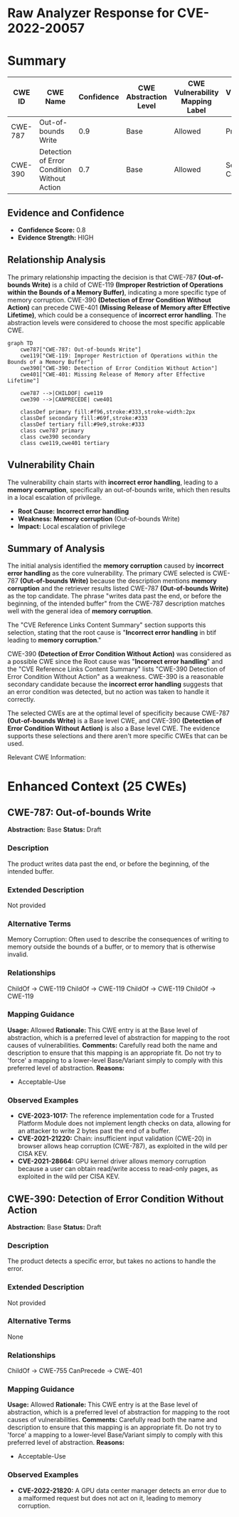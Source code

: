 # Raw Analyzer Response for CVE-2022-20057

# Summary
| CWE ID | CWE Name | Confidence | CWE Abstraction Level | CWE Vulnerability Mapping Label | CWE-Vulnerability Mapping Notes |
|---|---|---|---|---|---|
| CWE-787 | Out-of-bounds Write | 0.9 | Base | Allowed | Primary CWE |
| CWE-390 | Detection of Error Condition Without Action | 0.7 | Base | Allowed | Secondary Candidate |

## Evidence and Confidence

*   **Confidence Score:** 0.8
*   **Evidence Strength:** HIGH

## Relationship Analysis
The primary relationship impacting the decision is that CWE-787 **(Out-of-bounds Write)** is a child of CWE-119 **(Improper Restriction of Operations within the Bounds of a Memory Buffer)**, indicating a more specific type of memory corruption. CWE-390 **(Detection of Error Condition Without Action)** can precede CWE-401 **(Missing Release of Memory after Effective Lifetime)**, which could be a consequence of **incorrect error handling**. The abstraction levels were considered to choose the most specific applicable CWE.

```mermaid
graph TD
    cwe787["CWE-787: Out-of-bounds Write"]
    cwe119["CWE-119: Improper Restriction of Operations within the Bounds of a Memory Buffer"]
    cwe390["CWE-390: Detection of Error Condition Without Action"]
    cwe401["CWE-401: Missing Release of Memory after Effective Lifetime"]

    cwe787 -->|CHILDOF| cwe119
    cwe390 -->|CANPRECEDE| cwe401
    
    classDef primary fill:#f96,stroke:#333,stroke-width:2px
    classDef secondary fill:#69f,stroke:#333
    classDef tertiary fill:#9e9,stroke:#333
    class cwe787 primary
    class cwe390 secondary
    class cwe119,cwe401 tertiary
```

## Vulnerability Chain
The vulnerability chain starts with **incorrect error handling**, leading to a **memory corruption**, specifically an out-of-bounds write, which then results in a local escalation of privilege.
  - **Root Cause:** **Incorrect error handling**
  - **Weakness:** **Memory corruption** (Out-of-bounds Write)
  - **Impact:** Local escalation of privilege

## Summary of Analysis
The initial analysis identified the **memory corruption** caused by **incorrect error handling** as the core vulnerability. The primary CWE selected is CWE-787 **(Out-of-bounds Write)** because the description mentions **memory corruption** and the retriever results listed CWE-787 **(Out-of-bounds Write)** as the top candidate. The phrase "writes data past the end, or before the beginning, of the intended buffer" from the CWE-787 description matches well with the general idea of **memory corruption**.

The "CVE Reference Links Content Summary" section supports this selection, stating that the root cause is "**Incorrect error handling** in btif leading to **memory corruption**."

CWE-390 **(Detection of Error Condition Without Action)** was considered as a possible CWE since the Root cause was "**Incorrect error handling**" and the "CVE Reference Links Content Summary" lists "CWE-390 Detection of Error Condition Without Action" as a weakness. CWE-390 is a reasonable secondary candidate because the **incorrect error handling** suggests that an error condition was detected, but no action was taken to handle it correctly.

The selected CWEs are at the optimal level of specificity because CWE-787 **(Out-of-bounds Write)** is a Base level CWE, and CWE-390 **(Detection of Error Condition Without Action)** is also a Base level CWE. The evidence supports these selections and there aren't more specific CWEs that can be used.

Relevant CWE Information:

# Enhanced Context (25 CWEs)

## CWE-787: Out-of-bounds Write
**Abstraction:** Base
**Status:** Draft

### Description
The product writes data past the end, or before the beginning, of the intended buffer.

### Extended Description
Not provided

### Alternative Terms
Memory Corruption: Often used to describe the consequences of writing to memory outside the bounds of a buffer, or to memory that is otherwise invalid.

### Relationships
ChildOf -> CWE-119
ChildOf -> CWE-119
ChildOf -> CWE-119
ChildOf -> CWE-119

### Mapping Guidance
**Usage:** Allowed
**Rationale:** This CWE entry is at the Base level of abstraction, which is a preferred level of abstraction for mapping to the root causes of vulnerabilities.
**Comments:** Carefully read both the name and description to ensure that this mapping is an appropriate fit. Do not try to 'force' a mapping to a lower-level Base/Variant simply to comply with this preferred level of abstraction.
**Reasons:**
- Acceptable-Use

### Observed Examples
- **CVE-2023-1017:** The reference implementation code for a Trusted Platform Module does not implement length checks on data, allowing for an attacker to write 2 bytes past the end of a buffer.
- **CVE-2021-21220:** Chain: insufficient input validation (CWE-20) in browser allows heap corruption (CWE-787), as exploited in the wild per CISA KEV.
- **CVE-2021-28664:** GPU kernel driver allows memory corruption because a user can obtain read/write access to read-only pages, as exploited in the wild per CISA KEV.

## CWE-390: Detection of Error Condition Without Action
**Abstraction:** Base
**Status:** Draft

### Description
The product detects a specific error, but takes no actions to handle the error.

### Extended Description
Not provided

### Alternative Terms
None

### Relationships
ChildOf -> CWE-755
CanPrecede -> CWE-401

### Mapping Guidance
**Usage:** Allowed
**Rationale:** This CWE entry is at the Base level of abstraction, which is a preferred level of abstraction for mapping to the root causes of vulnerabilities.
**Comments:** Carefully read both the name and description to ensure that this mapping is an appropriate fit. Do not try to 'force' a mapping to a lower-level Base/Variant simply to comply with this preferred level of abstraction.
**Reasons:**
- Acceptable-Use

### Observed Examples
- **CVE-2022-21820:** A GPU data center manager detects an error due to a malformed request but does not act on it, leading to memory corruption.